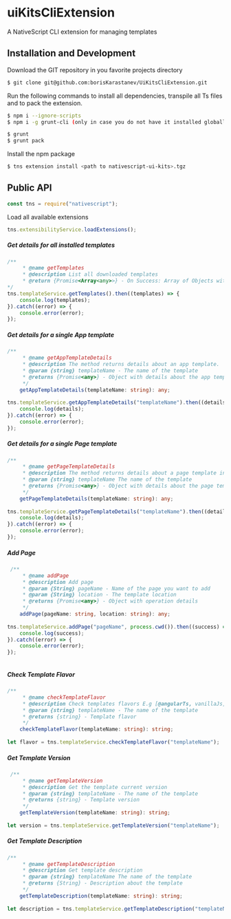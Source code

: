 # uiKitsCliExtension
A NativeScript CLI extension for managing templates

## Installation and Development

Download the GIT repository in you favorite projects directory

```bash
$ git clone git@github.com:borisKarastanev/UiKitsCliExtension.git

```

Run the following commands to install all dependencies, transpile all Ts files and to pack the extension.

```bash
$ npm i --ignore-scripts
$ npm i -g grunt-cli (only in case you do not have it installed globally)

$ grunt
$ grunt pack
```

Install the npm package 

```bash
$ tns extension install <path to nativescript-ui-kits>.tgz
```
## Public API
```JavaScript
const tns = require("nativescript");

```

Load all available extensions
```JavaScript
tns.extensibilityService.loadExtensions();
```

##### Get details for all installed templates

```TypeScript
/**
     * @name getTemplates
     * @description List all downloaded templates
     * @return {Promise<Array<any>>} - On Success: Array of Objects with Details about each template
*/
tns.templateService.getTemplates().then((templates) => {
    console.log(templates);
}).catch((error) => {
    console.error(error);
});
```

##### Get details for a single App template

```typescript
/**
     * @name getAppTemplateDetails
     * @description The method returns details about an app template.
     * @param {string} templateName - The name of the template
     * @returns {Promise<any>} - Object with details about the app template
     */
    getAppTemplateDetails(templateName: string): any;
    
tns.templateService.getAppTemplateDetails("templateName").then((details) => {
    console.log(details);
}).catch((error) => {
    console.error(error);
});
```

##### Get details for a single Page template
```typescript
/**
     * @name getPageTemplateDetails
     * @description The method returns details about a page template in JSON Format
     * @param {string} templateName The name of the template
     * @returns {Promise<any>} - Object with details about the page template
     */
    getPageTemplateDetails(templateName: string): any;
    
tns.templateService.getPageTemplateDetails("templateName").then((details) => {
    console.log(details);
}).catch((error) => {
    console.error(error);
});
```

##### Add Page
```typescript
 /**
     * @name addPage
     * @description Add page
     * @param {String} pageName - Name of the page you want to add
     * @param {String} location - The template location
     * @returns {Promise<any>} - Object with operation details
     */
    addPage(pageName: string, location: string): any;
    
tns.templateService.addPage("pageName", process.cwd()).then((success) => {
    console.log(success);
}).catch((error) => {
    console.error(error);
});
    
```

##### Check Template Flavor

```typescript
/**
     * @name checkTemplateFlavor
     * @description Check templates flavors E.g [@angularTs, vanillaJs, Ts ]
     * @param {string} templateName - The name of the template 
     * @returns {string} - Template flavor 
     */
    checkTemplateFlavor(templateName: string): string;
    
let flavor = tns.templateService.checkTemplateFlavor("templateName");
```

##### Get Template Version

```typescript
 /**
     * @name getTemplateVersion
     * @description Get the template current version
     * @param {string} templateName - The name of the template 
     * @returns {string} - Template version 
     */
    getTemplateVersion(templateName: string): string;
    
let version = tns.templateService.getTemplateVersion("templateName");
```

##### Get Template Description

```typescript
/**
     * @name getTemplateDescription
     * @description Get template description
     * @param {string} templateName The name of the template 
     * @returns {String} - Description about the template 
     */
    getTemplateDescription(templateName: string): string;
    
let description = tns.templateService.getTemplateDescription("templateName");
```








